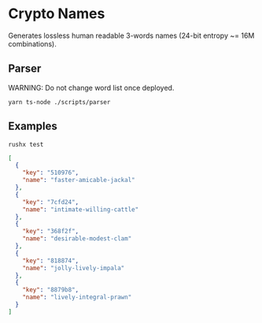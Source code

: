 # Crypto Names

Generates lossless human readable 3-words names (24-bit entropy ~= 16M combinations).

## Parser

WARNING: Do not change word list once deployed.

`yarn ts-node ./scripts/parser`

## Examples

`rushx test`

```json
[
  {
    "key": "510976",
    "name": "faster-amicable-jackal"
  },
  {
    "key": "7cfd24",
    "name": "intimate-willing-cattle"
  },
  {
    "key": "368f2f",
    "name": "desirable-modest-clam"
  },
  {
    "key": "818874",
    "name": "jolly-lively-impala"
  },
  {
    "key": "8879b8",
    "name": "lively-integral-prawn"
  }
]
```
